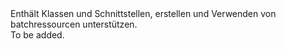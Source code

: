 <Namespace Name="Microsoft.Azure.Management.Batch.Fluent">
  <Docs>
    <summary>Enthält Klassen und Schnittstellen, erstellen und Verwenden von batchressourcen unterstützen.</summary> 
    <remarks>To be added.</remarks>
  </Docs>
</Namespace>
